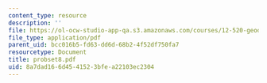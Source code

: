 ```yaml
---
content_type: resource
description: ''
file: https://ol-ocw-studio-app-qa.s3.amazonaws.com/courses/12-520-geodynamics-fall-2006/8a7dad166d4541523bfea22103ec2304_probset8.pdf
file_type: application/pdf
parent_uid: bcc016b5-fd63-dd6d-68b2-4f52df750fa7
resourcetype: Document
title: probset8.pdf
uid: 8a7dad16-6d45-4152-3bfe-a22103ec2304
---
```

